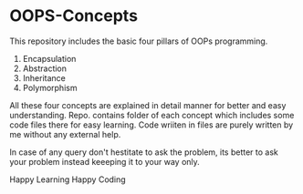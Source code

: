 # OOPS-Concepts

This repository includes the basic four pillars of OOPs programming.
1. Encapsulation
2. Abstraction
3. Inheritance
4. Polymorphism

All these four concepts are explained in detail manner for better and easy understanding.
Repo. contains folder of each concept which includes some code files there for easy learning.
Code wriiten in files are purely written by me without any external help.

In case of any query don't hestitate to ask the problem, its better to ask your problem instead keeeping it to your way only.

Happy Learning
Happy Coding
